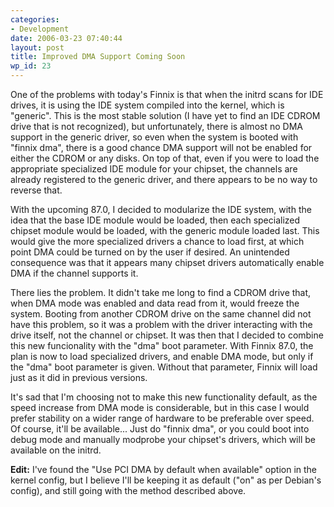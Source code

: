 ```yaml
---
categories:
- Development
date: 2006-03-23 07:40:44
layout: post
title: Improved DMA Support Coming Soon
wp_id: 23
---
```

One of the problems with today's Finnix is that when the initrd scans for IDE drives, it is using the IDE system compiled into the kernel, which is "generic". This is the most stable solution (I have yet to find an IDE CDROM drive that is not recognized), but unfortunately, there is almost no DMA support in the generic driver, so even when the system is booted with "finnix dma", there is a good chance DMA support will not be enabled for either the CDROM or any disks. On top of that, even if you were to load the appropriate specialized IDE module for your chipset, the channels are already registered to the generic driver, and there appears to be no way to reverse that.

With the upcoming 87.0, I decided to modularize the IDE system, with the idea that the base IDE module would be loaded, then each specialized chipset module would be loaded, with the generic module loaded last. This would give the more specialized drivers a chance to load first, at which point DMA could be turned on by the user if desired. An unintended consequence was that it appears many chipset drivers automatically enable DMA if the channel supports it.

There lies the problem. It didn't take me long to find a CDROM drive that, when DMA mode was enabled and data read from it, would freeze the system. Booting from another CDROM drive on the same channel did not have this problem, so it was a problem with the driver interacting with the drive itself, not the channel or chipset. It was then that I decided to combine this new funcionality with the "dma" boot parameter. With Finnix 87.0, the plan is now to load specialized drivers, and enable DMA mode, but only if the "dma" boot parameter is given. Without that parameter, Finnix will load just as it did in previous versions.

It's sad that I'm choosing not to make this new functionality default, as the speed increase from DMA mode is considerable, but in this case I would prefer stability on a wider range of hardware to be preferable over speed. Of course, it'll be available... Just do "finnix dma", or you could boot into debug mode and manually modprobe your chipset's drivers, which will be available on the initrd.

**Edit:** I've found the "Use PCI DMA by default when available" option in the kernel config, but I believe I'll be keeping it as default ("on" as per Debian's config), and still going with the method described above.

